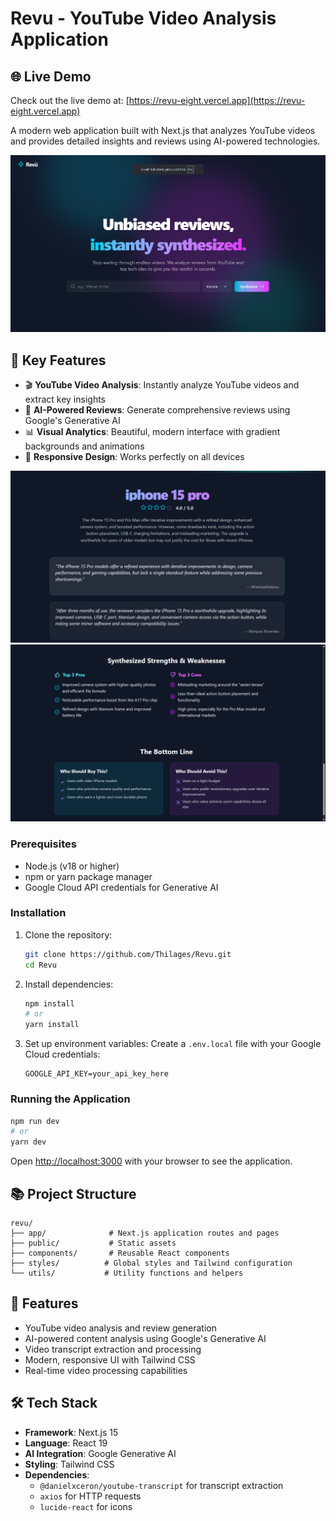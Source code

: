 # Revu - YouTube Video Analysis Application

## 🌐 Live Demo

Check out the live demo at: [https://revu-eight.vercel.app](https://revu-eight.vercel.app)


A modern web application built with Next.js that analyzes YouTube videos and provides detailed insights and reviews using AI-powered technologies.

![Revu Interface](https://github.com/Thilages/Revu/blob/main/image.png)

## 🎯 Key Features

- 🎬 **YouTube Video Analysis**: Instantly analyze YouTube videos and extract key insights
- 🤖 **AI-Powered Reviews**: Generate comprehensive reviews using Google's Generative AI
- 📊 **Visual Analytics**: Beautiful, modern interface with gradient backgrounds and animations
- 📱 **Responsive Design**: Works perfectly on all devices

![Review Analysis](https://github.com/Thilages/Revu/blob/main/Screenshot%202025-06-21%20114919.png)
![](https://github.com/Thilages/Revu/blob/main/Screenshot%20(50).png)

### Prerequisites

- Node.js (v18 or higher)
- npm or yarn package manager
- Google Cloud API credentials for Generative AI

### Installation

1. Clone the repository:
   ```bash
   git clone https://github.com/Thilages/Revu.git
   cd Revu
   ```

2. Install dependencies:
   ```bash
   npm install
   # or
   yarn install
   ```

3. Set up environment variables:
   Create a `.env.local` file with your Google Cloud credentials:
   ```
   GOOGLE_API_KEY=your_api_key_here
   ```

### Running the Application

```bash
npm run dev
# or
yarn dev
```

Open [http://localhost:3000](http://localhost:3000) with your browser to see the application.

## 📚 Project Structure

```
revu/
├── app/              # Next.js application routes and pages
├── public/           # Static assets
├── components/       # Reusable React components
├── styles/          # Global styles and Tailwind configuration
└── utils/           # Utility functions and helpers
```

## 🚀 Features

- YouTube video analysis and review generation
- AI-powered content analysis using Google's Generative AI
- Video transcript extraction and processing
- Modern, responsive UI with Tailwind CSS
- Real-time video processing capabilities

## 🛠️ Tech Stack

- **Framework**: Next.js 15
- **Language**: React 19
- **AI Integration**: Google Generative AI
- **Styling**: Tailwind CSS
- **Dependencies**:
  - `@danielxceron/youtube-transcript` for transcript extraction
  - `axios` for HTTP requests
  - `lucide-react` for icons



